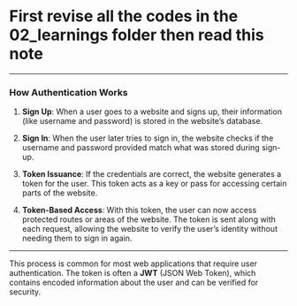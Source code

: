 # First revise all the codes in the 02_learnings folder then read this note

---

### How Authentication Works

1. **Sign Up**: When a user goes to a website and signs up, their information (like username and password) is stored in the website’s database.

2. **Sign In**: When the user later tries to sign in, the website checks if the username and password provided match what was stored during sign-up.

3. **Token Issuance**: If the credentials are correct, the website generates a token for the user. This token acts as a key or pass for accessing certain parts of the website.

4. **Token-Based Access**: With this token, the user can now access protected routes or areas of the website. The token is sent along with each request, allowing the website to verify the user’s identity without needing them to sign in again.

---

This process is common for most web applications that require user authentication. The token is often a **JWT** (JSON Web Token), which contains encoded information about the user and can be verified for security.